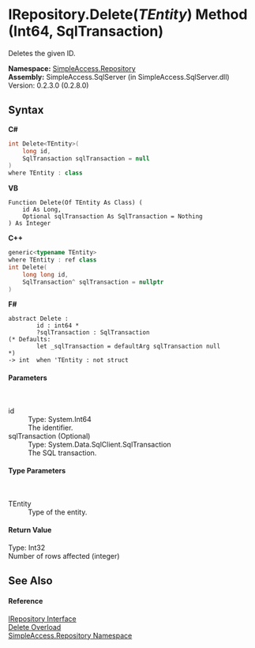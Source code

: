 # IRepository.Delete(*TEntity*) Method (Int64, SqlTransaction)
 

Deletes the given ID.

**Namespace:**&nbsp;<a href="41571b4f-ca9a-e902-c5ef-a7c14c631bb2">SimpleAccess.Repository</a><br />**Assembly:**&nbsp;SimpleAccess.SqlServer (in SimpleAccess.SqlServer.dll) Version: 0.2.3.0 (0.2.8.0)

## Syntax

**C#**<br />
``` C#
int Delete<TEntity>(
	long id,
	SqlTransaction sqlTransaction = null
)
where TEntity : class

```

**VB**<br />
``` VB
Function Delete(Of TEntity As Class) ( 
	id As Long,
	Optional sqlTransaction As SqlTransaction = Nothing
) As Integer
```

**C++**<br />
``` C++
generic<typename TEntity>
where TEntity : ref class
int Delete(
	long long id, 
	SqlTransaction^ sqlTransaction = nullptr
)
```

**F#**<br />
``` F#
abstract Delete : 
        id : int64 * 
        ?sqlTransaction : SqlTransaction 
(* Defaults:
        let _sqlTransaction = defaultArg sqlTransaction null
*)
-> int  when 'TEntity : not struct

```


#### Parameters
&nbsp;<dl><dt>id</dt><dd>Type: System.Int64<br />The identifier.</dd><dt>sqlTransaction (Optional)</dt><dd>Type: System.Data.SqlClient.SqlTransaction<br />The SQL transaction.</dd></dl>

#### Type Parameters
&nbsp;<dl><dt>TEntity</dt><dd>Type of the entity.</dd></dl>

#### Return Value
Type: Int32<br />Number of rows affected (integer)

## See Also


#### Reference
<a href="fd07fd9c-c261-ae68-1133-7b203b4c101f">IRepository Interface</a><br /><a href="c861ca39-a64a-fb98-2d1e-796f996e058b">Delete Overload</a><br /><a href="41571b4f-ca9a-e902-c5ef-a7c14c631bb2">SimpleAccess.Repository Namespace</a><br />